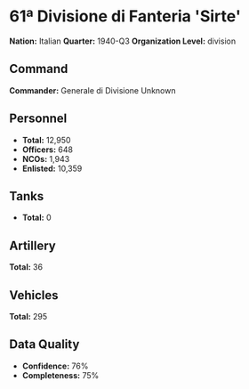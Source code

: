 # 61ª Divisione di Fanteria 'Sirte'

**Nation:** Italian
**Quarter:** 1940-Q3
**Organization Level:** division

## Command

**Commander:** Generale di Divisione Unknown

## Personnel

- **Total:** 12,950
- **Officers:** 648
- **NCOs:** 1,943
- **Enlisted:** 10,359

## Tanks

- **Total:** 0

## Artillery

**Total:** 36

## Vehicles

**Total:** 295

## Data Quality

- **Confidence:** 76%
- **Completeness:** 75%
